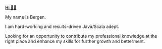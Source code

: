 [Hi 👋🏻](https://linkedin.cin/in/nearbygems)

My name is Bergen.

I am hard-working and results-driven Java/Scala adept.

Looking for an opportunity to contribute my professional knowledge at the right place and enhance my skills for further growth and betterment. 

